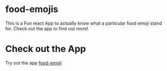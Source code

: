 # food-emojis
This is a Fun react App to actually know what a particular food emoji stand for.
Check out the app to find out more!


# Check out the App
Try out the app [food-emoji](https://food-emojis.netlify.app/)
